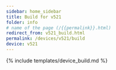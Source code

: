 ```yaml
---
sidebar: home_sidebar
title: Build for v521
folder: info
# name of the page (/{{permalink}}.html)
redirect_from: v521_build.html
permalink: /devices/v521/build
device: v521
---
```

{% include templates/device_build.md %}

